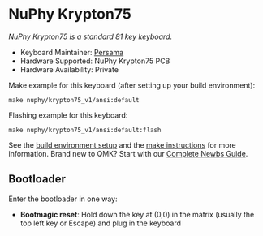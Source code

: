 # NuPhy Krypton75

*NuPhy Krypton75 is a standard 81 key keyboard.*

* Keyboard Maintainer: [Persama](https://github.com/Persama)
* Hardware Supported: NuPhy Krypton75 PCB
* Hardware Availability: Private

Make example for this keyboard (after setting up your build environment):

    make nuphy/krypton75_v1/ansi:default

Flashing example for this keyboard:

    make nuphy/krypton75_v1/ansi:default:flash

See the [build environment setup](https://docs.qmk.fm/#/getting_started_build_tools) and the [make instructions](https://docs.qmk.fm/#/getting_started_make_guide) for more information. Brand new to QMK? Start with our [Complete Newbs Guide](https://docs.qmk.fm/#/newbs).

## Bootloader

Enter the bootloader in one way:

* **Bootmagic reset**: Hold down the key at (0,0) in the matrix (usually the top left key or Escape) and plug in the keyboard
